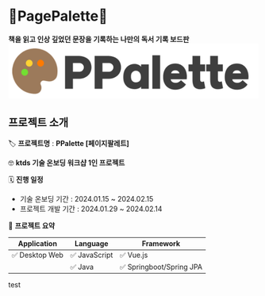 # **🎨PagePalette**📃

**책을 읽고 인상 깊었던 문장을 기록하는 나만의 독서 기록 보드판**
![Untitled](img/PPalette_logo.png)
</br>

## 프로젝트 소개

🏷️ **프로젝트명** : **PPalette [페이지팔레트]**

🤓 **ktds 기술 온보딩 워크샵 1인 프로젝트**

🗓 **진행 일정**
</br>
- 기술 온보딩 기간 : 2024.01.15 ~ 2024.02.15</br>
- 프로젝트 개발 기간 : 2024.01.29 ~ 2024.02.14

🚩 **프로젝트 요약**

| Application    | Language      | Framework            |
| -------------- | ------------- | -------------------- |
| ✅ Desktop Web | ✅ JavaScript | ✅ Vue.js            |
|                | ✅ Java       | ✅ Springboot/Spring JPA |

test
